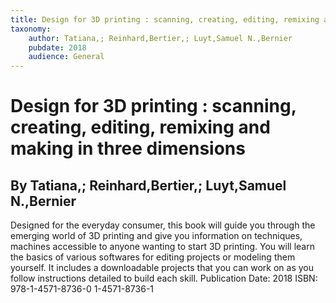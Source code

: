 ```yaml
---
title: Design for 3D printing : scanning, creating, editing, remixing and making in three dimensions
taxonomy:
	author: Tatiana,; Reinhard,Bertier,; Luyt,Samuel N.,Bernier
	pubdate: 2018
	audience: General
---
```

# Design for 3D printing : scanning, creating, editing, remixing and making in three dimensions
## By Tatiana,; Reinhard,Bertier,; Luyt,Samuel N.,Bernier

Designed for the everyday consumer, this book will guide you through the emerging world of 3D printing and give you information on techniques, machines accessible to anyone wanting to start 3D printing.  You will learn the basics of various softwares for editing projects or modeling them yourself.  It includes a downloadable projects that you can work on as you follow instructions detailed to build each skill.
Publication Date: 2018
ISBN: 978-1-4571-8736-0 1-4571-8736-1